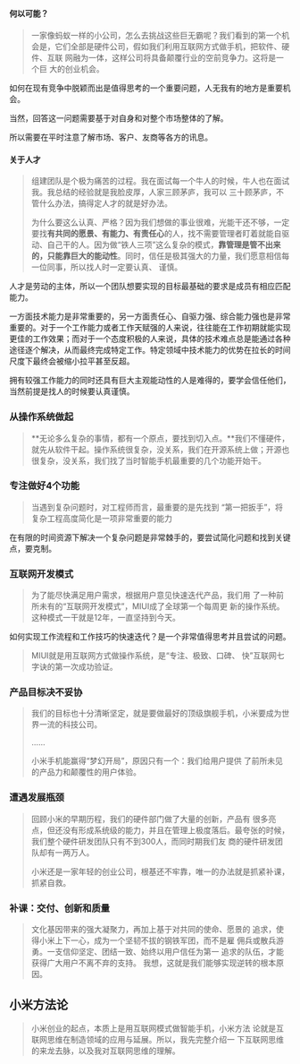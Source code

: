 ## 

#### 何以可能？

>一家像蚂蚁一样的小公司，怎么去挑战这些巨无霸呢？我们看到的第一个机会是，它们全部是硬件公司，假如我们利用互联网方式做手机，把软件、硬件、互联 网融为一体，这样公司将具备颠覆行业的空前竞争力。这将是一个巨 大的创业机会。

如何在现有竞争中脱颖而出是值得思考的一个重要问题，人无我有的地方是重要机会。

当然，回答这一问题需要基于对自身和对整个市场整体的了解。

所以需要在平时注意了解市场、客户、友商等各方的讯息。

#### 关于人才

> 组建团队是个极为痛苦的过程。我在面试每一个牛人的时候，牛人也在面试我。我总结的经验就是我脸皮厚，人家三顾茅庐，我可以 三十顾茅庐，不管什么办法，搞得定人才的就是好办法。
>
> 为什么要这么认真、严格？因为我们想做的事业很难，光能干还不够，一定要找**有共同的愿景、有能力、有责任心**的人，找不需要管理者盯着就能自驱动、自己干的人。因为做“铁人三项”这么复杂的模式，**靠管理是管不出来的，只能靠巨大的能动性**。同时，信任是极其强大的力量，我们愿意相信每一位同事，所以找人时一定要认真、 谨慎。

人才是劳动的主体，所以一个团队想要实现的目标最基础的要求是成员有相应匹配能力。

一方面技术能力是非常重要的，另一方面责任心、自驱力强、综合能力强也是非常重要的。对于一个工作能力或者工作天赋强的人来说，往往能在工作初期就能实现更佳的工作效果；而对于一个态度积极的人来说，具体的技术难点总是能通过各种途径逐个解决，从而最终完成特定工作。特定领域中技术能力的优势在拉长的时间尺度下最终会被缩小拉平甚至反超。

拥有较强工作能力的同时还具有巨大主观能动性的人是难得的，要学会信任他们，当然前提是找人的时候要认真谨慎。

### 从操作系统做起

> **无论多么复杂的事情，都有一个原点，要找到切入点。**我们不懂硬件，就先从软件干起。操作系统很复杂，没关系，我们在开源系统上做；开源也很复杂，没关系，我们找了当时智能手机最重要的几个功能开始干。

### 专注做好4个功能

> 当遇到复杂问题时，对工程师而言，最重要的是先找到 “第一把扳手”，将复杂工程高度简化是一项非常重要的能力

在有限的时间资源下解决一个复杂问题是非常棘手的，要尝试简化问题和找到关键点，要克制。

### 互联网开发模式

> 为了能尽快满足用户需求，根据用户意见快速迭代产品，我们用 了一种前所未有的“互联网开发模式”，MIUI成了全球第一个每周更 新的操作系统。这种模式一干就是12年，一直坚持到今天。

如何实现工作流程和工作技巧的快速迭代？是一个非常值得思考并且尝试的问题。

> MIUI就是用互联网方式做操作系统，是“专注、极致、口碑、 快”互联网七字诀的第一次成功验证。

### 产品目标决不妥协

> 我们的目标也十分清晰坚定，就是要做最好的顶级旗舰手机，小米要成为世界一流的科技公司。
>
> ……
>
> 小米手机能赢得“梦幻开局”，原因只有一个：我们给用户提供 了前所未见的产品力和颠覆性的用户体验。

### 遭遇发展瓶颈

> 回顾小米的早期历程，我们的硬件部门做了大量的创新，产品有 很多亮点，但还没有形成系统级的能力，并且在管理上极度落后。最夸张的时候，我们整个硬件研发团队只有不到300人，而同时期我们友 商的硬件研发团队却有一两万人。
>
> 小米还是一家年轻的创业公司，根基还不牢靠，唯一的办法就是抓紧补课，抓紧自救。

### 补课：交付、创新和质量

> 文化基因带来的强大凝聚力，再加上基于对共同的使命、愿景的 追求，使得小米上下一心，成为一个坚韧不拔的钢铁军团，而不是雇 佣兵或散兵游勇。一支信仰坚定、团结一致、始终以用户信任为第一 追求的队伍，才能获得广大用户不离不弃的支持。 我想，这就是我们能够实现逆转的根本原因。

## 小米方法论

> 小米创业的起点，本质上是用互联网模式做智能手机，小米方法 论就是互联网思维在制造领域的应用与延展。所以，我先完整介绍一 下互联网思维的来龙去脉，以及我对互联网思维的理解。

​     
